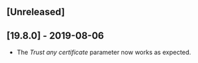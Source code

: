 ## [Unreleased]


## [19.8.0] - 2019-08-06
  - The *Trust any certificate* parameter now works as expected.